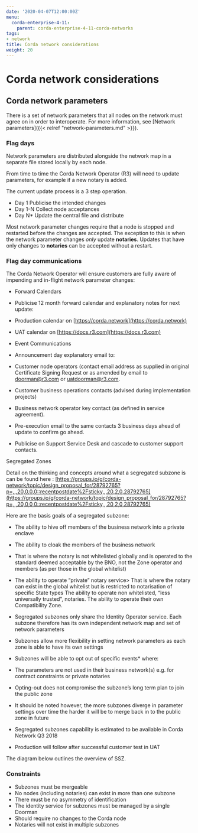 ```yaml
---
date: '2020-04-07T12:00:00Z'
menu:
  corda-enterprise-4-11:
    parent: corda-enterprise-4-11-corda-networks
tags:
- network
title: Corda network considerations
weight: 20
---
```



# Corda network considerations


## Corda network parameters

There is a set of network parameters that all nodes on the network must agree on in order to interoperate. For more information, see [Network parameters]({{< relref "network-parameters.md" >}}).

### Flag days

Network parameters are distributed alongside the network map in a separate file stored locally by each node.

From time to time the Corda Network Operator (R3) will need to update parameters, for example if a new notary is added.

The current update process is a 3 step operation.

* Day 1 Publicise the intended changes
* Day 1-N Collect node acceptances
* Day N* Update the central file and distribute

Most network parameter changes require that a node is stopped and restarted before the changes are accepted. The exception to this is when the network parameter changes _only_ update **notaries**. Updates that have only changes to **notaries** can be accepted without a restart.

### Flag day communications

The Corda Network Operator will ensure customers are fully aware of impending and in-flight network parameter changes:


* Forward Calendars


* Publicise 12 month forward calendar and explanatory notes for next update:
* Production calendar on [https://corda.network](https://corda.network)
* UAT calendar on [https://docs.r3.com](https://docs.r3.com)


* Event Communications


* Announcement day explanatory email to:


* Customer node operators (contact email address as supplied in original Certificate Signing Request or as amended by email to [doorman@r3.com](mailto:doorman@r3.com) or [uatdoorman@r3.com](mailto:uatdoorman@r3.com).
* Customer business operations contacts (advised during implementation projects)
* Business network operator key contact (as defined in service agreement).


* Pre-execution email to the same contacts 3 business days ahead of update to confirm go ahead.
* Publicise on Support Service Desk and cascade to customer support contacts.

Segregated Zones

Detail on the thinking and concepts around what a segregated subzone is can be found here : [https://groups.io/g/corda-network/topic/design_proposal_for/28792765?p=,,,20,0,0,0::recentpostdate%2Fsticky,,,20,2,0,28792765](https://groups.io/g/corda-network/topic/design_proposal_for/28792765?p=,,,20,0,0,0::recentpostdate%2Fsticky,,,20,2,0,28792765)

Here are the basis goals of a segregated subzone:


* The ability to hive off members of the business network into a private enclave
* The ability to cloak the members of the business network
* That is where the notary is not whitelisted globally and is operated to the standard deemed acceptable by the BNO, not the Zone operator and members (as per those in the global whitelist)
* The ability to operate “private” notary service> 
That is where the notary can exist in the global whitelist but is restricted to notarisation of specific State types
The ability to operate non whitelisted, “less universally trusted”, notaries.
The ability to operate their own Compatibility Zone.

* Segregated subzones only share the Identity Operator service. Each subzone therefore has its own independent network map and set of network parameters
* Subzones allow more flexibility in setting network parameters as each zone is able to have its own settings
* Subzones will be able to opt out of specific events* where:


* The parameters are not used in their business network(s) e.g. for contract constraints or private notaries
* Opting-out does not compromise the subzone’s long term plan to join the public zone


* It should be noted however, the more subzones diverge in parameter settings over time the harder it will be to merge back in to the public zone in future
* Segregated subzones capability is estimated to be available in Corda Network Q3 2018
* Production will follow after successful customer test in UAT

The diagram below outlines the overview of SSZ.



### Constraints


* Subzones must be mergeable
* No nodes (including notaries) can exist in more than one subzone
* There must be no asymmetry of identification
* The identity service for subzones must be managed by a single Doorman
* Should require no changes to the Corda node
* Notaries will not exist in multiple subzones

